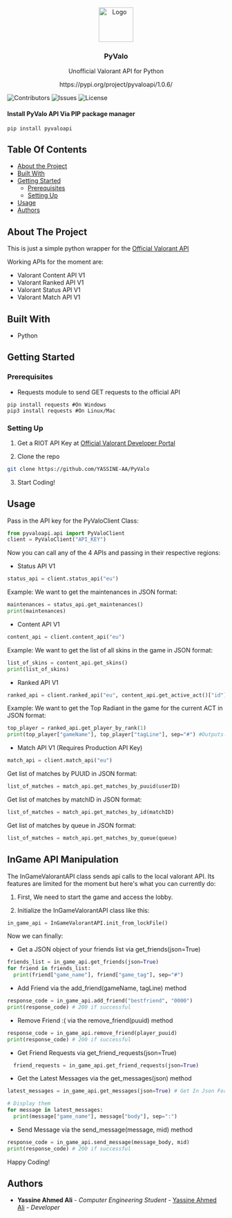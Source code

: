 <br/>
<p align="center">
  <a href="https://github.com/YASSINE-AA/PyValo">
    <img src="https://cdn2.steamgriddb.com/file/sgdb-cdn/icon_thumb/9e82757e9a1c12cb710ad680db11f6f1.png" alt="Logo" width="80" height="80">
    
  </a>

  <h3 align="center">PyValo</h3>
  <p align="center">
    Unofficial Valorant API for Python
    <br /><p align="center">
https://pypi.org/project/pyvaloapi/1.0.6/
</p>

  </p>
</p>

![Contributors](https://img.shields.io/github/contributors/YASSINE-AA/PyValo?color=dark-green) ![Issues](https://img.shields.io/github/issues/YASSINE-AA/PyValo) ![License](https://img.shields.io/github/license/YASSINE-AA/PyValo) 

#### Install PyValo API Via PIP package manager
```
pip install pyvaloapi
```
## Table Of Contents

* [About the Project](#about-the-project)
* [Built With](#built-with)
* [Getting Started](#getting-started)
  * [Prerequisites](#prerequisites)
  * [Setting Up](#setting-up)
* [Usage](#usage)
* [Authors](#authors)


## About The Project

This is just a simple python wrapper for the [Official Valorant API](https://developer.riotgames.com/apis)

Working APIs for the moment are:
* Valorant Content API V1
* Valorant Ranked API V1
* Valorant Status API  V1
* Valorant Match API V1


## Built With

* Python

## Getting Started

### Prerequisites

* Requests module to send GET requests to the official API

```
pip install requests #On Windows
pip3 install requests #On Linux/Mac
```

### Setting Up

1. Get a RIOT API Key at [Official Valorant Developer Portal](https://developer.riotgames.com/)

2. Clone the repo

```sh
git clone https://github.com/YASSINE-AA/PyValo
```
3. Start Coding!

## Usage

Pass in the API key for the PyValoClient Class:

```python
from pyvaloapi.api import PyValoClient
client = PyValoClient("API_KEY")
```

Now you can call any of the 4 APIs and passing in their respective regions:
* Status API V1
```python
status_api = client.status_api("eu") 
```
Example: 
We want to get the maintenances  in JSON format:
```python
maintenances = status_api.get_maintenances()
print(maintenances)
```

* Content API V1
```python
content_api = client.content_api("eu") 
```
Example:
We want to get the list of all skins in the game in JSON format:
```python
list_of_skins = content_api.get_skins()
print(list_of_skins)
```

* Ranked API V1
```python
ranked_api = client.ranked_api("eu", content_api.get_active_act()["id"], "10", "0") # We use the Content API to get the currently active ACT
```
Example:
We want to get the Top Radiant in the game for the current ACT in JSON format:
```python
top_player = ranked_api.get_player_by_rank(1)
print(top_player["gameName"], top_player["tagLine"], sep="#") #Outputs: never#god
```
* Match API V1 (Requires Production API Key)
```python
match_api = client.match_api("eu")
```
Get list of matches by PUUID in JSON format:
```python
list_of_matches = match_api.get_matches_by_puuid(userID)
```

Get list of matches by matchID in JSON format:
```python
list_of_matches = match_api.get_matches_by_id(matchID)
```
Get list of matches by queue in JSON format:
```python
list_of_matches = match_api.get_matches_by_queue(queue)
```

## InGame API Manipulation
The InGameValorantAPI class sends api calls to the local valorant API. Its features are limited for the moment but here's what you can currently do:

1. First,  We need to start the game and access the lobby.


2. Initialize the InGameValorantAPI class like this:
```python 
in_game_api = InGameValorantAPI.init_from_lockFile()
```
Now we can finally:
* Get a JSON object of your friends list via get_friends(json=True)
```python
friends_list = in_game_api.get_friends(json=True)
for friend in friends_list:
  print(friend["game_name"], friend["game_tag"], sep="#")
```

* Add Friend via the add_friend(gameName, tagLine) method
```python
response_code = in_game_api.add_friend("bestfriend", "0000") 
print(response_code) # 200 if successful
```

* Remove Friend :( via the remove_friend(puuid) method
```python
response_code = in_game_api.remove_friend(player_puuid) 
print(response_code) # 200 if successful
```

* Get Friend Requests via get_friend_requests(json=True)
```python
  friend_requests = in_game_api.get_friend_requests(json=True)
```

* Get the Latest Messages via the get_messages(json) method
```python
latest_messages = in_game_api.get_messages(json=True) # Get In Json Format else it returns a raw string

# Display them
for message in latest_messages:
  print(message["game_name"], message["body"], sep=":")
```

* Send Message via the send_message(message, mid) method
```python
response_code = in_game_api.send_message(message_body, mid)
print(response_code) # 200 if successful
```

Happy Coding!
## Authors

* **Yassine Ahmed Ali** - *Computer Engineering Student* - [Yassine Ahmed Ali](https://github.com/YASSINE-AA) - *Developer*
